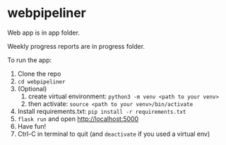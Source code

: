 # webpipeliner

Web app is in app folder.

Weekly progress reports are in progress folder.

To run the app:
1. Clone the repo
2. `cd webpipeliner`
3. (Optional)
    1. create virtual environment: `python3 -m venv <path to your venv>`
    2. then activate: `source <path to your venv>/bin/activate`
3. Install requirements.txt: `pip install -r requirements.txt`
4. `flask run` and open [http://localhost:5000](http://localhost:5000)
5. Have fun!
6. Ctrl-C in terminal to quit (and `deactivate` if you used a virtual env)
